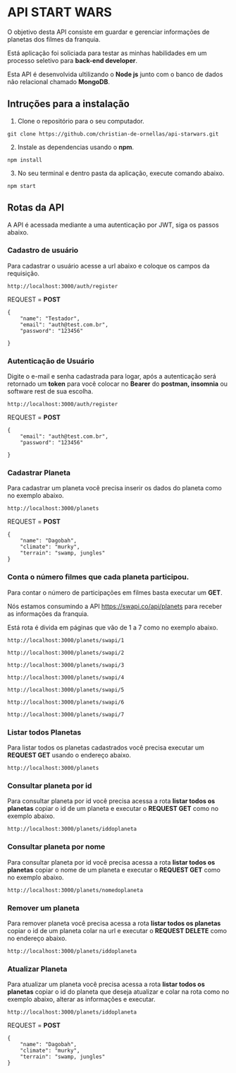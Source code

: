 # API START WARS

O objetivo desta API consiste em guardar e gerenciar informações de planetas dos filmes da franquia.

Está aplicação foi soliciada para testar as minhas habilidades em um processo seletivo para **back-end developer**.

Esta API é desenvolvida ultilizando o **Node js** junto com o banco de dados não relacional chamado **MongoDB**.

## Intruções para a instalação

1. Clone o repositório para o seu computador.

~~~~
git clone https://github.com/christian-de-ornellas/api-starwars.git
~~~~

2. Instale as dependencias usando o **npm**.

~~~~
npm install
~~~~

3. No seu terminal e dentro pasta da aplicação, execute comando abaixo.

~~~~
npm start
~~~~

## Rotas da API

A API é acessada mediante a uma autenticação por JWT, siga os passos abaixo.

### Cadastro de usuário

Para cadastrar o usuário acesse a url abaixo e coloque os campos da requisição.

~~~~
http://localhost:3000/auth/register
~~~~

REQUEST =  **POST**
~~~~
{
	"name": "Testador",
	"email": "auth@test.com.br",
	"password": "123456"
	
}
~~~~

### Autenticação de Usuário
Digite o e-mail e senha cadastrada para logar, após a autenticação será retornado um **token** para você colocar no **Bearer** do **postman, insomnia** ou software rest de sua escolha.
~~~~
http://localhost:3000/auth/register
~~~~

REQUEST =  **POST**
~~~~
{	
	"email": "auth@test.com.br",
	"password": "123456"
	
}
~~~~

### Cadastrar Planeta

Para cadastrar um planeta você precisa inserir os dados do planeta como no exemplo abaixo.

~~~~
http://localhost:3000/planets
~~~~

REQUEST =  **POST**
~~~~
{
	"name": "Dagobah",
	"climate": "murky",
	"terrain": "swamp, jungles"
}
~~~~

### Conta o número filmes que cada planeta participou.

Para contar o número de participações em filmes basta executar um **GET**.

Nós estamos consumindo a API https://swapi.co/api/planets para receber as informações da franquia.

Está rota é divida em páginas que vão de 1 a 7 como no exemplo abaixo.

~~~~
http://localhost:3000/planets/swapi/1

http://localhost:3000/planets/swapi/2

http://localhost:3000/planets/swapi/3

http://localhost:3000/planets/swapi/4

http://localhost:3000/planets/swapi/5

http://localhost:3000/planets/swapi/6

http://localhost:3000/planets/swapi/7
~~~~


### Listar todos Planetas

Para listar todos os planetas cadastrados você precisa executar um **REQUEST GET** usando o endereço abaixo.

~~~~
http://localhost:3000/planets
~~~~

### Consultar planeta por id

Para consultar planeta por id você precisa acessa a rota **listar todos os planetas** copiar o id de um planeta e executar o **REQUEST GET** como no exemplo abaixo.

~~~~
http://localhost:3000/planets/iddoplaneta
~~~~

### Consultar planeta por nome

Para consultar planeta por id você precisa acessa a rota **listar todos os planetas** copiar o nome de um planeta e executar o **REQUEST GET** como no exemplo abaixo.

~~~~
http://localhost:3000/planets/nomedoplaneta
~~~~

### Remover um planeta

Para remover planeta você precisa acessa a rota **listar todos os planetas** copiar o id de um planeta colar na url e executar o **REQUEST DELETE** como no endereço abaixo.

~~~~
http://localhost:3000/planets/iddoplaneta
~~~~

### Atualizar Planeta

Para atualizar um planeta você precisa acessa a rota **listar todos os planetas** copiar o id do planeta que deseja atualizar e colar na rota como no exemplo abaixo, alterar as informações e executar.

~~~~
http://localhost:3000/planets/iddoplaneta
~~~~

REQUEST =  **POST**
~~~~
{
	"name": "Dagobah",
	"climate": "murky",
	"terrain": "swamp, jungles"
}
~~~~





